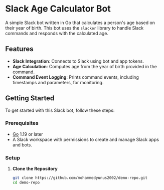 # Slack Age Calculator Bot

A simple Slack bot written in Go that calculates a person's age based on their year of birth. This bot uses the `slacker` library to handle Slack commands and responds with the calculated age.

## Features

- **Slack Integration**: Connects to Slack using bot and app tokens.
- **Age Calculation**: Computes age from the year of birth provided in the command.
- **Command Event Logging**: Prints command events, including timestamps and parameters, for monitoring.

## Getting Started

To get started with this Slack bot, follow these steps:

### Prerequisites

- [Go](https://golang.org/doc/install) 1.19 or later
- A Slack workspace with permissions to create and manage Slack apps and bots.

### Setup

1. **Clone the Repository**

   ```bash
   git clone https://github.com/mohammedyunus2002/demo-repo.git
   cd demo-repo
